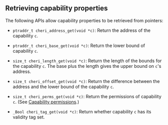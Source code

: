 ## Retrieving capability properties

The following APIs allow capability properties to be retrieved from pointers:

* `ptraddr_t cheri_address_get(void *c)`: Return the address of the capability `c`.

* `ptraddr_t cheri_base_get(void *c)`: Return the lower bound of capability `c`.

* `size_t cheri_length_get(void *c)`: Return the length of the bounds for the capability `c`.
  The base plus the length gives the upper bound on `c`'s address.

* `size_t cheri_offset_get(void *c)`: Return the difference between the address and the lower bound of the capability `c`.

* `size_t cheri_perms_get(void *c)`: Return the permissions of capability `c`.
  (See [Capability permissions](capability-permissions.html).)

* `_Bool cheri_tag_get(void *c)`: Return whether capability `c` has its
  validity tag set.

<!--
  \arnote{This returns the raw tag value, cheriintrin.h may also provide `cheri_is_valid` and `cheri_is_invalid`}
-->
